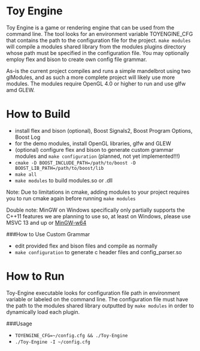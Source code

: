 Toy Engine
==========
Toy Engine is a game or rendering engine that can be used from the command line. The tool looks for an environment variable TOYENGINE_CFG that contains the path to the configuration file for the project. `make modules` will compile a modules shared library from the modules plugins directory whose path must be specified in the configuration file. You may optionally employ flex and bison to create own config file grammar.

As-is the current project compiles and runs a simple mandelbrot using two glModules, and as such a more complete project will likely use more modules. The modules require OpenGL 4.0 or higher to run and use glfw amd GLEW.

How to Build
============
- install flex and bison (optional), Boost Signals2, Boost Program Options, Boost Log
- for the demo modules, install OpenGL libraries, glfw and GLEW
- (optional) configure flex and bison to generate custom grammar modules and `make configuration` (planned, not yet implemented!!!)
- `cmake -D BOOST_INCLUDE_PATH=/path/to/boost -D BOOST_LIB_PATH=/path/to/boost/lib`
- `make all`
- `make modules` to build modules.so or .dll

Note: Due to limitations in cmake, adding modules to your project requires you to run cmake again before running `make modules`

Double note: MinGW on Windows specifically only partially supports the C++11 features we are planning to use so, at least on Windows, please use MSVC 13 and up or [MinGW-w64](http://mingw-w64.sourceforge.net/download.php#mingw-builds)

###How to Use Custom Grammar
- edit provided flex and bison files and compile as normally
- `make configuration` to generate c header files and config_parser.so

How to Run
==========
Toy-Engine executable looks for configuration file path in environment variable or labeled on the command line. The configuration file must have the path to the modules shared library outputted by `make modules` in order to dynamically load each plugin.

###Usage
- `TOYENGINE_CFG=~/config.cfg && ./Toy-Engine`
- `./Toy-Engine -I ~/config.cfg`
